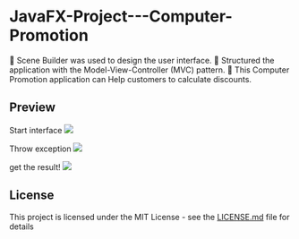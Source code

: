 # JavaFX-Project---Computer-Promotion
	Scene Builder was used to design the user interface.
	Structured the application with the Model-View-Controller (MVC) pattern.
	This Computer Promotion application can Help customers to calculate discounts.

## Preview
Start interface
![](https://raw.github.com/mdPics/start_interface.png)

Throw exception
![](https://raw.github.com/mdPics/throw_exception.png)


get the result!
![](https://raw.github.com/mdPics/result.png)


## License

This project is licensed under the MIT License - see the [LICENSE.md](LICENSE.md) file for details



